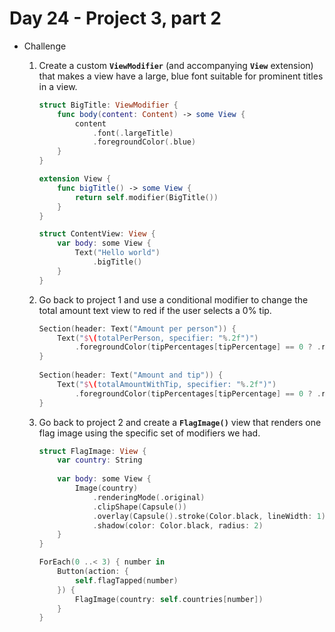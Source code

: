 # Day 24 - Project 3, part 2

- Challenge

    1. Create a custom **`ViewModifier`** (and accompanying **`View`** extension) that makes a view have a large, blue font suitable for prominent titles in a view.

        ```swift
        struct BigTitle: ViewModifier {
            func body(content: Content) -> some View {
                content
                    .font(.largeTitle)
                    .foregroundColor(.blue)
            }
        }

        extension View {
            func bigTitle() -> some View {
                return self.modifier(BigTitle())
            }
        }

        struct ContentView: View {
            var body: some View {
                Text("Hello world")
                    .bigTitle()
            }
        }
        ```

    2. Go back to project 1 and use a conditional modifier to change the total amount text view to red if the user selects a 0% tip.

        ```swift
        Section(header: Text("Amount per person")) {
            Text("$\(totalPerPerson, specifier: "%.2f")")
                .foregroundColor(tipPercentages[tipPercentage] == 0 ? .red : .black)
        }
                        
        Section(header: Text("Amount and tip")) {
            Text("$\(totalAmountWithTip, specifier: "%.2f")")
                .foregroundColor(tipPercentages[tipPercentage] == 0 ? .red : .black)
        }
        ```

    3. Go back to project 2 and create a **`FlagImage()`** view that renders one flag image using the specific set of modifiers we had.

        ```swift
        struct FlagImage: View {
            var country: String
            
            var body: some View {
                Image(country)
                    .renderingMode(.original)
                    .clipShape(Capsule())
                    .overlay(Capsule().stroke(Color.black, lineWidth: 1))
                    .shadow(color: Color.black, radius: 2)
            }
        }
        ```

        ```swift
        ForEach(0 ..< 3) { number in
            Button(action: {
                self.flagTapped(number)
            }) {
                FlagImage(country: self.countries[number])
            }
        }
        ```